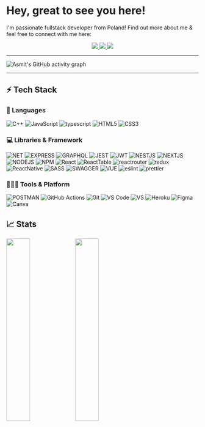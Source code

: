 
# Hey, great to see you here! 
I'm passionate fullstack developer from Poland!
Find out more about me & feel free to connect with me here:

<p align="center">
  <a href="https://portfoliobc.vercel.app">
		<img src="https://img.shields.io/badge/portfolio-473bf0?style=for-the-badge&logo=About.me&logoColor=white" />
	</a>
	  <a href="https://www.behance.net/chladek">
		<img src="https://img.shields.io/badge/-Behance-blue?style=for-the-badge&logo=behance&logoColor=white" />
	</a>
  <a href="mailto:chladek13@gmail.com">
		<img src="https://img.shields.io/badge/Gmail-D14836?style=for-the-badge&logo=gmail&logoColor=white" />
	</a>
</p>

---

![Asmit's GitHub activity graph](https://activity-graph.herokuapp.com/graph?username=chladek&hide_border=true&theme=rogue)

---

## ⚡ Tech Stack

### 🚀 Languages

![C++](https://img.shields.io/badge/C%23-239120?style=for-the-badge&logo=c-sharp&logoColor=white) ![JavaScript](https://img.shields.io/badge/JavaScript-323330?style=for-the-badge&logo=javascript&logoColor=F7DF1E) ![typescript](https://img.shields.io/badge/TypeScript-007ACC?style=for-the-badge&logo=typescript&logoColor=white) ![HTML5](https://img.shields.io/badge/HTML5-E34F26?style=for-the-badge&logo=html5&logoColor=white) ![CSS3](https://img.shields.io/badge/CSS3-1572B6?style=for-the-badge&logo=css3&logoColor=white)


### 💻 Libraries & Framework
![NET](https://img.shields.io/badge/.NET-512BD4?style=for-the-badge&logo=dotnet&logoColor=white) ![EXPRESS](https://img.shields.io/badge/Express.js-000000?style=for-the-badge&logo=express&logoColor=white) ![GRAPHQL](https://img.shields.io/badge/GraphQl-E10098?style=for-the-badge&logo=graphql&logoColor=white) ![JEST](https://img.shields.io/badge/Jest-C21325?style=for-the-badge&logo=jest&logoColor=white) ![JWT](https://img.shields.io/badge/JWT-000000?style=for-the-badge&logo=JSON%20web%20tokens&logoColor=white) ![NESTJS](https://img.shields.io/badge/nestjs-E0234E?style=for-the-badge&logo=nestjs&logoColor=white) ![NEXTJS](https://img.shields.io/badge/next.js-000000?style=for-the-badge&logo=nextdotjs&logoColor=white) ![NODEJS](https://img.shields.io/badge/Node.js-339933?style=for-the-badge&logo=nodedotjs&logoColor=white) ![NPM](https://img.shields.io/badge/npm-CB3837?style=for-the-badge&logo=npm&logoColor=white) ![React](https://img.shields.io/badge/React-20232A?style=for-the-badge&logo=react&logoColor=61DAFB) ![ReactTable](https://img.shields.io/badge/react%20table-FF4154?style=for-the-badge&logo=react%20table&logoColor=white) ![reactrouter](https://img.shields.io/badge/React_Router-CA4245?style=for-the-badge&logo=react-router&logoColor=white) ![redux](https://img.shields.io/badge/Redux-593D88?style=for-the-badge&logo=redux&logoColor=white) ![ReactNative](https://img.shields.io/badge/React_Native-20232A?style=for-the-badge&logo=react&logoColor=61DAFB) ![SASS](https://img.shields.io/badge/Sass-CC6699?style=for-the-badge&logo=sass&logoColor=white) ![SWAGGER](https://img.shields.io/badge/Swagger-85EA2D?style=for-the-badge&logo=Swagger&logoColor=white) ![VUE](https://img.shields.io/badge/Vue.js-35495E?style=for-the-badge&logo=vuedotjs&logoColor=4FC08D) ![eslint](https://img.shields.io/badge/eslint-3A33D1?style=for-the-badge&logo=eslint&logoColor=white) ![prettier](https://img.shields.io/badge/prettier-1A2C34?style=for-the-badge&logo=prettier&logoColor=F7BA3E)


### 🧑🏻‍💻 Tools & Platform

![POSTMAN](https://img.shields.io/badge/Postman-FF6C37?style=for-the-badge&logo=Postman&logoColor=white) ![GitHub Actions](https://img.shields.io/badge/GitHub_Actions-2088FF?style=for-the-badge&logo=github-actions&logoColor=white) ![Git](https://img.shields.io/badge/Git-F05032?style=for-the-badge&logo=git&logoColor=white) ![VS Code](https://img.shields.io/badge/Visual_Studio_Code-0078D4?style=for-the-badge&logo=visual%20studio%20code&logoColor=white) ![VS](https://img.shields.io/badge/Visual_Studio-5C2D91?style=for-the-badge&logo=visual%20studio&logoColor=white) ![Heroku](https://img.shields.io/badge/Heroku-430098?style=for-the-badge&logo=heroku&logoColor=white) ![Figma](https://img.shields.io/badge/Figma-F24E1E?style=for-the-badge&logo=figma&logoColor=white) ![Canva](https://img.shields.io/badge/Canva-%2300C4CC.svg?&style=for-the-badge&logo=Canva&logoColor=white)

## 📈 Stats

<p >
  <img width="35%" src="https://github-readme-stats.vercel.app/api/top-langs/?username=chladek&layout=compact&show_icons=true&hide_border=true&theme=synthwave" />
  <img width="35%" src="https://github-readme-streak-stats.herokuapp.com/?user=chladek&hide_border=true&theme=synthwave" />
</p>
